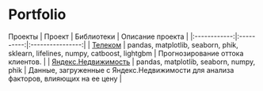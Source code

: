 # Portfolio
Проекты
| Проект       | Библиотеки | Описание проекта |
|:------------:|:----------:|:----------------:|
| [Телеком](https://github.com/koricasmolokom/Portfolio/blob/main/telekom/final_pr_github.ipynb) | pandas, matplotlib, seaborn, phik, sklearn, lifelines, numpy, catboost, lightgbm    |  Прогнозирование оттока клиентов. |
| [Яндекс.Недвижимость](https://github.com/koricasmolokom/Portfolio/blob/main/yandex_nedvig/yandex_nedvig_github.ipynb) | pandas, matplotlib, seaborn, numpy, phik | Данные, загруженные с Яндекс.Недвижимости для анализа факторов, влияющих на ее цену |
